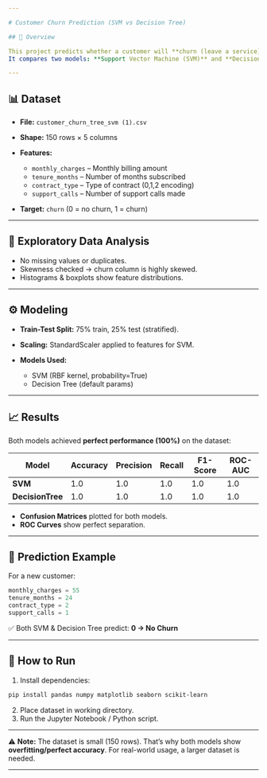 ```yaml
---

# Customer Churn Prediction (SVM vs Decision Tree)

## 📌 Overview

This project predicts whether a customer will **churn (leave a service)** based on billing and usage data.
It compares two models: **Support Vector Machine (SVM)** and **Decision Tree Classifier**.

---
```


## 📊 Dataset

* **File:** `customer_churn_tree_svm (1).csv`
* **Shape:** 150 rows × 5 columns
* **Features:**

  * `monthly_charges` – Monthly billing amount
  * `tenure_months` – Number of months subscribed
  * `contract_type` – Type of contract (0,1,2 encoding)
  * `support_calls` – Number of support calls made
* **Target:** `churn` (0 = no churn, 1 = churn)

---

## 🔎 Exploratory Data Analysis

* No missing values or duplicates.
* Skewness checked → churn column is highly skewed.
* Histograms & boxplots show feature distributions.

---

## ⚙️ Modeling

* **Train-Test Split:** 75% train, 25% test (stratified).
* **Scaling:** StandardScaler applied to features for SVM.
* **Models Used:**

  * SVM (RBF kernel, probability=True)
  * Decision Tree (default params)

---

## 📈 Results

Both models achieved **perfect performance (100%)** on the dataset:

| Model            | Accuracy | Precision | Recall | F1-Score | ROC-AUC |
| ---------------- | -------- | --------- | ------ | -------- | ------- |
| **SVM**          | 1.0      | 1.0       | 1.0    | 1.0      | 1.0     |
| **DecisionTree** | 1.0      | 1.0       | 1.0    | 1.0      | 1.0     |

* **Confusion Matrices** plotted for both models.
* **ROC Curves** show perfect separation.

---

## 🔮 Prediction Example

For a new customer:

```python
monthly_charges = 55
tenure_months = 24
contract_type = 2
support_calls = 1
```

✅ Both SVM & Decision Tree predict: **0 → No Churn**

---

## 🚀 How to Run

1. Install dependencies:

```bash
pip install pandas numpy matplotlib seaborn scikit-learn
```

2. Place dataset in working directory.
3. Run the Jupyter Notebook / Python script.

---

⚠️ **Note:** The dataset is small (150 rows).
That’s why both models show **overfitting/perfect accuracy**.
For real-world usage, a larger dataset is needed.

---
